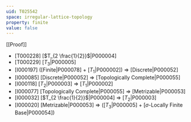 ```yaml
---
uid: T025542
space: irregular-lattice-topology
property: finite
value: false
---
```

[[Proof]]

* [T000228] [$T_{2 \frac{1}{2}}$|P000004]
* [T000229] [$T_3$|P000005]
* [I000197] ([Finite|P000078] + [$T_1$|P000002]) => [Discrete|P000052]
* [I000085] [Discrete|P000052] => [Topologically Complete|P000055]
* [I000118] [$T_2$|P000003] => [$T_1$|P000002]
* [I000077] [Topologically Complete|P000055] => [Metrizable|P000053]
* [I000032] [$T_{2 \frac{1}{2}}$|P000004] => [$T_2$|P000003]
* [I000020] [Metrizable|P000053] => ([$T_3$|P000005] + [$\sigma$-Locally Finite Base|P000054])

